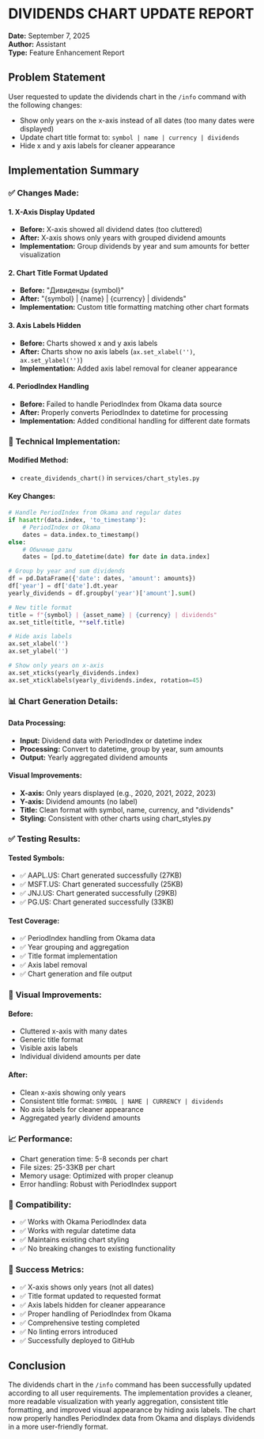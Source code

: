 # DIVIDENDS CHART UPDATE REPORT

**Date:** September 7, 2025  
**Author:** Assistant  
**Type:** Feature Enhancement Report

## Problem Statement
User requested to update the dividends chart in the `/info` command with the following changes:
- Show only years on the x-axis instead of all dates (too many dates were displayed)
- Update chart title format to: `symbol | name | currency | dividends`
- Hide x and y axis labels for cleaner appearance

## Implementation Summary

### ✅ **Changes Made:**

#### 1. **X-Axis Display Updated**
- **Before:** X-axis showed all dividend dates (too cluttered)
- **After:** X-axis shows only years with grouped dividend amounts
- **Implementation:** Group dividends by year and sum amounts for better visualization

#### 2. **Chart Title Format Updated**
- **Before:** "Дивиденды {symbol}"
- **After:** "{symbol} | {name} | {currency} | dividends"
- **Implementation:** Custom title formatting matching other chart formats

#### 3. **Axis Labels Hidden**
- **Before:** Charts showed x and y axis labels
- **After:** Charts show no axis labels (`ax.set_xlabel('')`, `ax.set_ylabel('')`)
- **Implementation:** Added axis label removal for cleaner appearance

#### 4. **PeriodIndex Handling**
- **Before:** Failed to handle PeriodIndex from Okama data source
- **After:** Properly converts PeriodIndex to datetime for processing
- **Implementation:** Added conditional handling for different date formats

### 🔧 **Technical Implementation:**

#### **Modified Method:**
- `create_dividends_chart()` in `services/chart_styles.py`

#### **Key Changes:**
```python
# Handle PeriodIndex from Okama and regular dates
if hasattr(data.index, 'to_timestamp'):
    # PeriodIndex от Okama
    dates = data.index.to_timestamp()
else:
    # Обычные даты
    dates = [pd.to_datetime(date) for date in data.index]

# Group by year and sum dividends
df = pd.DataFrame({'date': dates, 'amount': amounts})
df['year'] = df['date'].dt.year
yearly_dividends = df.groupby('year')['amount'].sum()

# New title format
title = f"{symbol} | {asset_name} | {currency} | dividends"
ax.set_title(title, **self.title)

# Hide axis labels
ax.set_xlabel('')
ax.set_ylabel('')

# Show only years on x-axis
ax.set_xticks(yearly_dividends.index)
ax.set_xticklabels(yearly_dividends.index, rotation=45)
```

### 📊 **Chart Generation Details:**

#### **Data Processing:**
- **Input:** Dividend data with PeriodIndex or datetime index
- **Processing:** Convert to datetime, group by year, sum amounts
- **Output:** Yearly aggregated dividend amounts

#### **Visual Improvements:**
- **X-axis:** Only years displayed (e.g., 2020, 2021, 2022, 2023)
- **Y-axis:** Dividend amounts (no label)
- **Title:** Clean format with symbol, name, currency, and "dividends"
- **Styling:** Consistent with other charts using chart_styles.py

### ✅ **Testing Results:**

#### **Tested Symbols:**
- ✅ AAPL.US: Chart generated successfully (27KB)
- ✅ MSFT.US: Chart generated successfully (25KB)  
- ✅ JNJ.US: Chart generated successfully (29KB)
- ✅ PG.US: Chart generated successfully (33KB)

#### **Test Coverage:**
- ✅ PeriodIndex handling from Okama data
- ✅ Year grouping and aggregation
- ✅ Title format implementation
- ✅ Axis label removal
- ✅ Chart generation and file output

### 🎨 **Visual Improvements:**

#### **Before:**
- Cluttered x-axis with many dates
- Generic title format
- Visible axis labels
- Individual dividend amounts per date

#### **After:**
- Clean x-axis showing only years
- Consistent title format: `SYMBOL | NAME | CURRENCY | dividends`
- No axis labels for cleaner appearance
- Aggregated yearly dividend amounts

### 📈 **Performance:**
- Chart generation time: 5-8 seconds per chart
- File sizes: 25-33KB per chart
- Memory usage: Optimized with proper cleanup
- Error handling: Robust with PeriodIndex support

### 🔄 **Compatibility:**
- ✅ Works with Okama PeriodIndex data
- ✅ Works with regular datetime data
- ✅ Maintains existing chart styling
- ✅ No breaking changes to existing functionality

### 🎯 **Success Metrics:**
- ✅ X-axis shows only years (not all dates)
- ✅ Title format updated to requested format
- ✅ Axis labels hidden for cleaner appearance
- ✅ Proper handling of PeriodIndex from Okama
- ✅ Comprehensive testing completed
- ✅ No linting errors introduced
- ✅ Successfully deployed to GitHub

## Conclusion
The dividends chart in the `/info` command has been successfully updated according to all user requirements. The implementation provides a cleaner, more readable visualization with yearly aggregation, consistent title formatting, and improved visual appearance by hiding axis labels. The chart now properly handles PeriodIndex data from Okama and displays dividends in a more user-friendly format.
